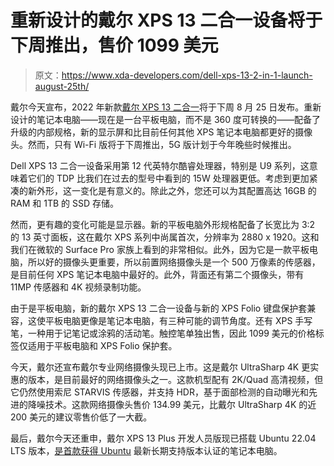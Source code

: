 # 重新设计的戴尔 XPS 13 二合一设备将于下周推出，售价 1099 美元

> 原文：<https://www.xda-developers.com/dell-xps-13-2-in-1-launch-august-25th/>

戴尔今天宣布，2022 年新款[戴尔 XPS 13 二合一](https://www.xda-developers.com/dell-xps-13-2-in-1-2022/)将于下周 8 月 25 日发布。重新设计的笔记本电脑——现在是一台平板电脑，而不是 360 度可转换的——配备了升级的内部规格，新的显示屏和比目前任何其他 XPS 笔记本电脑都更好的摄像头。然而，只有 Wi-Fi 版将于下周推出，5G 版计划于今年晚些时候推出。

Dell XPS 13 二合一设备采用第 12 代英特尔酷睿处理器，特别是 U9 系列，这意味着它们的 TDP 比我们在过去的型号中看到的 15W 处理器更低。考虑到更加紧凑的新外形，这一变化是有意义的。除此之外，您还可以为其配置高达 16GB 的 RAM 和 1TB 的 SSD 存储。

然而，更有趣的变化可能是显示器。新的平板电脑外形规格配备了长宽比为 3:2 的 13 英寸面板，这在戴尔 XPS 系列中尚属首次，分辨率为 2880 x 1920。这和我们在微软的 Surface Pro 家族上看到的非常相似。此外，因为它是一款平板电脑，所以好的摄像头更重要，所以前置网络摄像头是一个 500 万像素的传感器，是目前任何 XPS 笔记本电脑中最好的。此外，背面还有第二个摄像头，带有 11MP 传感器和 4K 视频录制功能。

由于是平板电脑，新的戴尔 XPS 13 二合一设备与新的 XPS Folio 键盘保护套兼容，这使平板电脑更像是笔记本电脑，有三种可能的调节角度。还有 XPS 手写笔，一种用于记笔记或涂鸦的活动笔。触控笔单独出售，因此 1099 美元的价格标签仅适用于平板电脑和 XPS Folio 保护套。

今天，戴尔还宣布戴尔专业网络摄像头现已上市。这是戴尔 UltraSharp 4K 更实惠的版本，是目前最好的网络摄像头之一。这款机型配有 2K/Quad 高清视频，但它仍然使用索尼 STARVIS 传感器，并支持 HDR，基于面部检测的自动曝光和先进的降噪技术。这款网络摄像头售价 134.99 美元，比戴尔 UltraSharp 4K 的近 200 美元的建议零售价低了一大截。

最后，戴尔今天还重申，戴尔 XPS 13 Plus 开发人员版现已搭载 Ubuntu 22.04 LTS 版本，[是首款获得 Ubuntu](https://www.xda-developers.com/dell-xps-13-plus-certified-ubuntu-22-04-lts/) 最新长期支持版本认证的笔记本电脑。